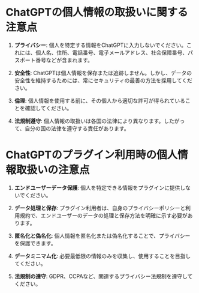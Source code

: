 # ChatGPTの個人情報の取扱いに関する注意点

1. **プライバシー**: 個人を特定する情報をChatGPTに入力しないでください。これには、個人名、住所、電話番号、電子メールアドレス、社会保障番号、パスポート番号などが含まれます。

2. **安全性**: ChatGPTは個人情報を保存または追跡しません。しかし、データの安全性を維持するためには、常にセキュリティの最善の方法を採用してください。

3. **倫理**: 個人情報を使用する前に、その個人から適切な許可が得られていることを確認してください。

4. **法規制遵守**: 個人情報の取扱いは各国の法律により異なります。したがって、自分の国の法律を遵守する責任があります。

# ChatGPTのプラグイン利用時の個人情報取扱いの注意点

1. **エンドユーザーデータ保護**: 個人を特定できる情報をプラグインに提供しないでください。

2. **データ処理と保存**: プラグイン利用者は、自身のプライバシーポリシーと利用規約で、エンドユーザーのデータの処理と保存方法を明確に示す必要があります。

3. **匿名化と偽名化**: 個人情報を匿名化または偽名化することで、プライバシーを保護できます。

4. **データミニマム化**: 必要最低限の情報のみを収集し、使用することを目指してください。

5. **法規制の遵守**: GDPR、CCPAなど、関連するプライバシー法規制を遵守してください。
